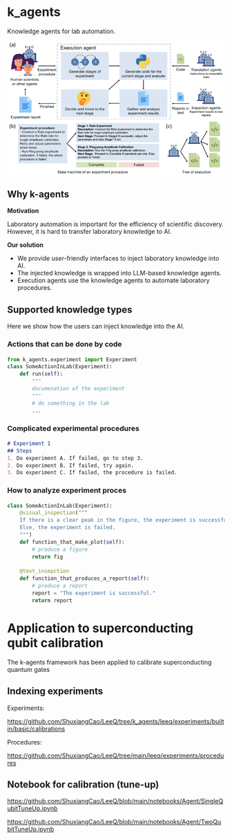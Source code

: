 # k_agents

Knowledge agents for lab automation.

![img.png](assets/img.png)

## Why k-agents

**Motivation**

Laboratory automation is important for the efficiency of scientific discovery.
However, it is hard to transfer laboratory knowledge to AI.

**Our solution**

- We provide user-friendly interfaces to inject laboratory knowledge into AI.
- The injected knowledge is wrapped into LLM-based knowledge agents.
- Execution agents use the knowledge agents to automate laboratory procedures.

## Supported knowledge types

Here we show how the users can inject knowledge into the AI.

### Actions that can be done by code

```python
from k_agents.experiment import Experiment
class SomeActionInLab(Experiment):
    def run(self):
        """
        documenation of the experiment
        """
        # do something in the lab
        ...
```

### Complicated experimental procedures

```markdown
# Experiment 1
## Steps
1. Do experiment A. If failed, go to step 3.
2. Do experiment B. If failed, try again.
3. Do experiment C. If failed, the procedure is failed.
```

### How to analyze experiment proces

```python
class SomeActionInLab(Experiment):
    @visual_inspection("""
    If there is a clear peak in the figure, the experiment is successful.
    Else, the experiment is failed.
    """)
    def function_that_make_plot(self):
        # produce a figure
        return fig

    @text_insepction
    def function_that_produces_a_report(self):
        # produce a report
        report = "The experiment is successful."
        return report

```

# Application to superconducting qubit calibration

The k-agents framework has been applied to calibrate superconducting quantum gates

## Indexing experiments

Experiments:

https://github.com/ShuxiangCao/LeeQ/tree/k_agents/leeq/experiments/builtin/basic/calibrations

Procedures:

https://github.com/ShuxiangCao/LeeQ/tree/main/leeq/experiments/procedures


## Notebook for calibration (tune-up)

https://github.com/ShuxiangCao/LeeQ/blob/main/notebooks/Agent/SingleQubitTuneUp.ipynb

https://github.com/ShuxiangCao/LeeQ/blob/main/notebooks/Agent/TwoQubitTuneUp.ipynb